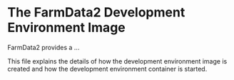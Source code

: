 # The FarmData2 Development Environment Image

FarmData2 provides a ...

This file explains the details of how the development environment image is created and how the development environment container is started.

## 